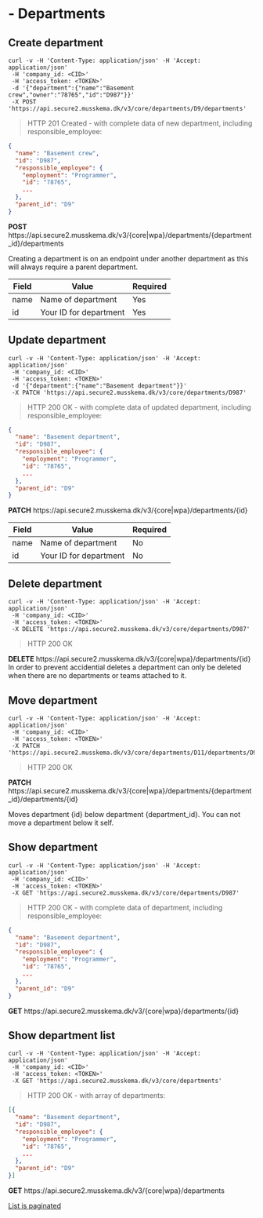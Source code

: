 # - Departments

## Create department

```shell
curl -v -H 'Content-Type: application/json' -H 'Accept: application/json'
 -H 'company_id: <CID>'
 -H 'access_token: <TOKEN>'
 -d '{"department":{"name":"Basement crew","owner":"78765","id":"D987"}}'
 -X POST 'https://api.secure2.musskema.dk/v3/core/departments/D9/departments'
```

> HTTP 201 Created - with complete data of new department, including responsible_employee:

```json
{
  "name": "Basement crew",
  "id": "D987",
  "responsible_employee": {
    "employment": "Programmer",
    "id": "78765",
    ...
  },
  "parent_id": "D9"
}
```

<aside class="success">
<b>POST</b> https://api.secure2.musskema.dk/v3/{core|wpa}/departments/{department_id}/departments
</aside>

Creating a department is on an endpoint under another department as this will always require a parent department.

Field | Value | Required
------|-------|---------
name | Name of department | Yes
id | Your ID for department | Yes  

## Update department

```shell
curl -v -H 'Content-Type: application/json' -H 'Accept: application/json'
 -H 'company_id: <CID>'
 -H 'access_token: <TOKEN>'
 -d '{"department":{"name":"Basement department"}}'
 -X PATCH 'https://api.secure2.musskema.dk/v3/core/departments/D987'
```

> HTTP 200 OK - with complete data of updated department, including responsible_employee:

```json
{
  "name": "Basement department",
  "id": "D987",
  "responsible_employee": {
    "employment": "Programmer",
    "id": "78765",
    ...
  },
  "parent_id": "D9"
}
```

<aside class="success">
<b>PATCH</b> https://api.secure2.musskema.dk/v3/{core|wpa}/departments/{id}
</aside>

Field | Value | Required
------|-------|---------
name | Name of department | No
id | Your ID for department | No  

## Delete department

```shell
curl -v -H 'Content-Type: application/json' -H 'Accept: application/json'
 -H 'company_id: <CID>'
 -H 'access_token: <TOKEN>'
 -X DELETE 'https://api.secure2.musskema.dk/v3/core/departments/D987'
```

> HTTP 200 OK

<aside class="success">
<b>DELETE</b> https://api.secure2.musskema.dk/v3/{core|wpa}/departments/{id}
</aside>

<aside class="notice">
In order to prevent accidential deletes a department can only be deleted when there are no departments or teams attached to it.
</aside>

## Move department

```shell
curl -v -H 'Content-Type: application/json' -H 'Accept: application/json'
 -H 'company_id: <CID>'
 -H 'access_token: <TOKEN>'
 -X PATCH 'https://api.secure2.musskema.dk/v3/core/departments/D11/departments/D987'
```

> HTTP 200 OK

<aside class="success">
<b>PATCH</b> https://api.secure2.musskema.dk/v3/{core|wpa}/departments/{department_id}/departments/{id}
</aside>

Moves department {id} below department {department_id}. You can not move a department below it self.

## Show department

```shell
curl -v -H 'Content-Type: application/json' -H 'Accept: application/json'
 -H 'company_id: <CID>'
 -H 'access_token: <TOKEN>'
 -X GET 'https://api.secure2.musskema.dk/v3/core/departments/D987'
```

> HTTP 200 OK - with complete data of department, including responsible_employee:

```json
{
  "name": "Basement department",
  "id": "D987",
  "responsible_employee": {
    "employment": "Programmer",
    "id": "78765",
    ...
  },
  "parent_id": "D9"
}
```

<aside class="success">
<b>GET</b> https://api.secure2.musskema.dk/v3/{core|wpa}/departments/{id}
</aside>

## Show department list

```shell
curl -v -H 'Content-Type: application/json' -H 'Accept: application/json'
 -H 'company_id: <CID>'
 -H 'access_token: <TOKEN>'
 -X GET 'https://api.secure2.musskema.dk/v3/core/departments'
```

> HTTP 200 OK - with array of departments:

```json
[{
  "name": "Basement department",
  "id": "D987",
  "responsible_employee": {
    "employment": "Programmer",
    "id": "78765",
    ...
  },
  "parent_id": "D9"
}]
```

<aside class="success">
<b>GET</b> https://api.secure2.musskema.dk/v3/{core|wpa}/departments
</aside>

[List is paginated](#pagination)